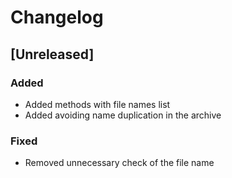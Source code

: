 # Changelog

## [Unreleased]

### Added

- Added methods with file names list
- Added avoiding name duplication in the archive

### Fixed

- Removed unnecessary check of the file name 

